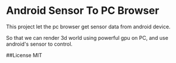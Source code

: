 # Android Sensor To PC Browser

This project let the pc browser get sensor data from android device.

So that we can render 3d world using powerful gpu on PC, and use android's sensor to control.

##License
MIT